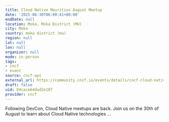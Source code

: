 ```yaml
---
title: Cloud Native Mauritius August Meetup
date: '2025-08-30T06:00:41+00:00'
endDate: null
location: Moka, Moka District (MU)
city: Moka
country: moka district (mu)
region: null
lat: null
lon: null
organizer: null
mode: in-person
tags:
- cncf
- event
source: cncf-api
external_url: https://community.cncf.io/events/details/cncf-cloud-native-mauritius-presents-cloud-native-mauritius-august-meetup-1/
draft: false
uid: 84cace64dad2e107
provider: cncf
---
```

Following DevCon, Cloud Native meetups are back. Join us on the 30th of August to learn about Cloud Native technologies ...
